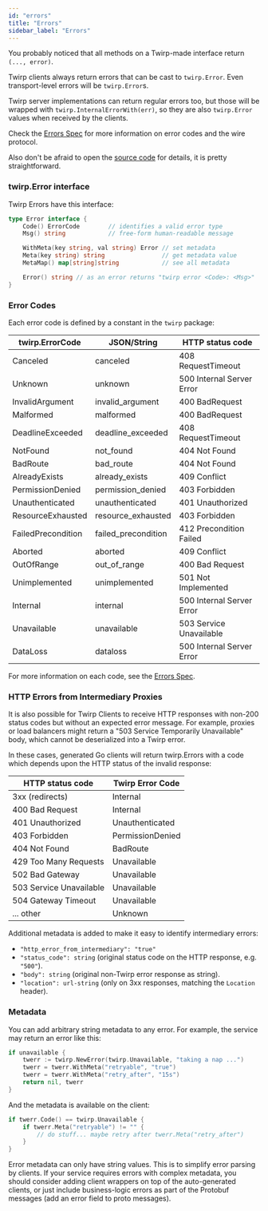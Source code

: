```yaml
---
id: "errors"
title: "Errors"
sidebar_label: "Errors"
---
```


You probably noticed that all methods on a Twirp-made interface return `(...,
error)`.

Twirp clients always return errors that can be cast to `twirp.Error`. Even
transport-level errors will be `twirp.Error`s.

Twirp server implementations can return regular errors too, but those
will be wrapped with `twirp.InternalErrorWith(err)`, so they are also
`twirp.Error` values when received by the clients.

Check the [Errors Spec](spec_v5.md) for more information on error
codes and the wire protocol.

Also don't be afraid to open the [source code](https://github.com/thinkdata-works/twirp/blob/master/errors.go)
for details, it is pretty straightforward.

### twirp.Error interface

Twirp Errors have this interface:
```go
type Error interface {
    Code() ErrorCode        // identifies a valid error type
    Msg() string            // free-form human-readable message

    WithMeta(key string, val string) Error // set metadata
    Meta(key string) string                // get metadata value
    MetaMap() map[string]string            // see all metadata

    Error() string // as an error returns "twirp error <Code>: <Msg>"
}
```

### Error Codes

Each error code is defined by a constant in the `twirp` package:

| twirp.ErrorCode    | JSON/String         |  HTTP status code
| ------------------ | ------------------- | ------------------
| Canceled           | canceled            | 408 RequestTimeout
| Unknown            | unknown             | 500 Internal Server Error
| InvalidArgument    | invalid_argument    | 400 BadRequest
| Malformed          | malformed           | 400 BadRequest
| DeadlineExceeded   | deadline_exceeded   | 408 RequestTimeout
| NotFound           | not_found           | 404 Not Found
| BadRoute           | bad_route           | 404 Not Found
| AlreadyExists      | already_exists      | 409 Conflict
| PermissionDenied   | permission_denied   | 403 Forbidden
| Unauthenticated    | unauthenticated     | 401 Unauthorized
| ResourceExhausted  | resource_exhausted  | 403 Forbidden
| FailedPrecondition | failed_precondition | 412 Precondition Failed
| Aborted            | aborted             | 409 Conflict
| OutOfRange         | out_of_range        | 400 Bad Request
| Unimplemented      | unimplemented       | 501 Not Implemented
| Internal           | internal            | 500 Internal Server Error
| Unavailable        | unavailable         | 503 Service Unavailable
| DataLoss           | dataloss            | 500 Internal Server Error

For more information on each code, see the [Errors Spec](spec_v5.md).

### HTTP Errors from Intermediary Proxies

It is also possible for Twirp Clients to receive HTTP responses with non-200 status
codes but without an expected error message. For example, proxies or load balancers
might return a "503 Service Temporarily Unavailable" body, which cannot be
deserialized into a Twirp error.

In these cases, generated Go clients will return twirp.Errors with a code which
depends upon the HTTP status of the invalid response:

| HTTP status code         |  Twirp Error Code
| ------------------------ | ------------------
| 3xx (redirects)          | Internal
| 400 Bad Request          | Internal
| 401 Unauthorized         | Unauthenticated
| 403 Forbidden            | PermissionDenied
| 404 Not Found            | BadRoute
| 429 Too Many Requests    | Unavailable
| 502 Bad Gateway          | Unavailable
| 503 Service Unavailable  | Unavailable
| 504 Gateway Timeout      | Unavailable
| ... other                | Unknown

Additional metadata is added to make it easy to identify intermediary errors:

* `"http_error_from_intermediary": "true"`
* `"status_code": string` (original status code on the HTTP response, e.g. `"500"`).
* `"body": string` (original non-Twirp error response as string).
* `"location": url-string` (only on 3xx responses, matching the `Location` header).

### Metadata

You can add arbitrary string metadata to any error. For example, the service may return an error like this:

```go
if unavailable {
    twerr := twirp.NewError(twirp.Unavailable, "taking a nap ...")
    twerr = twerr.WithMeta("retryable", "true")
    twerr = twerr.WithMeta("retry_after", "15s")
    return nil, twerr
}
```

And the metadata is available on the client:

```go
if twerr.Code() == twirp.Unavailable {
    if twerr.Meta("retryable") != "" {
        // do stuff... maybe retry after twerr.Meta("retry_after")
    }
}
```

Error metadata can only have string values. This is to simplify error parsing by clients.
If your service requires errors with complex metadata, you should consider adding client
wrappers on top of the auto-generated clients, or just include business-logic errors as
part of the Protobuf messages (add an error field to proto messages).

